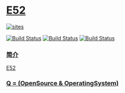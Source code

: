 # [E52](https://github.com/OS-Q/E52)

[![sites](http://182.61.61.133/link/resources/OSQ.png)](http://www.OS-Q.com)

[![Build Status](https://github.com/OS-Q/E52/workflows/macos/badge.svg)](https://github.com/OS-Q/E52/actions/workflows/macos.yml)
[![Build Status](https://github.com/OS-Q/E52/workflows/ubuntu/badge.svg)](https://github.com/OS-Q/E52/actions/workflows/ubuntu.yml)
[![Build Status](https://github.com/OS-Q/E52/workflows/windows/badge.svg)](https://github.com/OS-Q/E52/actions/workflows/windows.yml)

### [简介](https://github.com/OS-Q/E52/wiki)

[E52](https://github.com/OS-Q/E52)

### [Q = (OpenSource & OperatingSystem) ](http://www.OS-Q.com)
